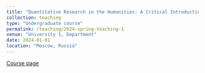 ```yaml
---
title: "Quantitative Research in the Humanities: A Critical Introduction"
collection: teaching
type: "Undergraduate course"
permalink: /teaching/2024-spring-teaching-1
venue: "University 1, Department"
date: 2024-01-01
location: "Moscow, Russia"
---
```


[Course page](https://www.hse.ru/en/edu/courses/878544164)
